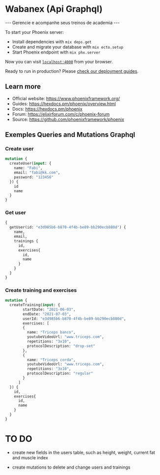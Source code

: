 # Wabanex (Api Graphql)
--- Gerencie e acompanhe seus treinos de academia ---

To start your Phoenix server:

  * Install dependencies with `mix deps.get`
  * Create and migrate your database with `mix ecto.setup`
  * Start Phoenix endpoint with `mix phx.server`

Now you can visit [`localhost:4000`](http://localhost:4000) from your browser.

Ready to run in production? Please [check our deployment guides](https://hexdocs.pm/phoenix/deployment.html).

## Learn more

  * Official website: https://www.phoenixframework.org/
  * Guides: https://hexdocs.pm/phoenix/overview.html
  * Docs: https://hexdocs.pm/phoenix
  * Forum: https://elixirforum.com/c/phoenix-forum
  * Source: https://github.com/phoenixframework/phoenix

## Exemples Queries and Mutations Graphql

### Create user

```graphql
mutation {
  createUser(input: {
    name: "Fabi",
    email: "fabi@kk.com",
    password: "123456"
  }) {
    id
    name
  }
}
```

### Get user

```graphql
{
  getUser(id: "e3d985b6-b870-4f4b-be89-bb290ecb880d") {
    name,
    email,
    trainings {
      id,
      exercises{
        id,
        name
      }
    }
  }
}
```

### Create training and exercises

```graphql
mutation {
  createTraining(input: {
    	startDate: "2021-06-03",
    	endDate: "2021-07-03",
    	userId: "e3d985b6-b870-4f4b-be89-bb290ecb880d",
    	exercises: [
        {
          name: "Triceps banco",
          youtubeVideoUrl: "www.triceps.com",
          repetitions: "3x10",
          protocolDescription: "drop-set"
        },
        {
          name: "Triceps corda",
          youtubeVideoUrl: "www.triceps.com",
          repetitions: "3x10",
          protocolDescription: "regular"
        }
      ]
  }) {
    id,
    exercises{
      id,
      name
    }
  }
}
```

# TO DO

* create new fields in the users table, such as height, weight, current fat and muscle index

* create mutations to delete and change users and trainings